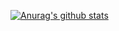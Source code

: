 [![Anurag's github stats](https://github-readme-stats.vercel.app/api?username=SuperGch&show_icons=true&icon_color=FF8C00&hide_title=true&hide_border=true&text_color=9f9f9f&bg_color=000000)](https://github.com/anuraghazra/github-readme-stats)
